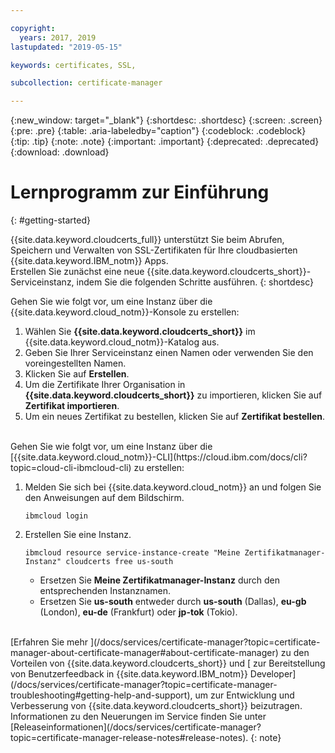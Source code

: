 ```yaml
---

copyright:
  years: 2017, 2019
lastupdated: "2019-05-15"

keywords: certificates, SSL,

subcollection: certificate-manager

---
```


{:new_window: target="_blank"}
{:shortdesc: .shortdesc}
{:screen: .screen}
{:pre: .pre}
{:table: .aria-labeledby="caption"}
{:codeblock: .codeblock}
{:tip: .tip}
{:note: .note}
{:important: .important}
{:deprecated: .deprecated}
{:download: .download}

# Lernprogramm zur Einführung
{: #getting-started}

{{site.data.keyword.cloudcerts_full}} unterstützt Sie beim Abrufen, Speichern und Verwalten von SSL-Zertifikaten für Ihre cloudbasierten {{site.data.keyword.IBM_notm}} Apps.  
Erstellen Sie zunächst eine neue {{site.data.keyword.cloudcerts_short}}-Serviceinstanz, indem Sie die folgenden Schritte ausführen.
{: shortdesc}

Gehen Sie wie folgt vor, um eine Instanz über die {{site.data.keyword.cloud_notm}}-Konsole zu erstellen:

1.	Wählen Sie **{{site.data.keyword.cloudcerts_short}}** im {{site.data.keyword.cloud_notm}}-Katalog aus.
2.	Geben Sie Ihrer Serviceinstanz einen Namen oder verwenden Sie den voreingestellten Namen.
3.	Klicken Sie auf **Erstellen**.
4.	Um die Zertifikate Ihrer Organisation in **{{site.data.keyword.cloudcerts_short}}** zu importieren, klicken Sie auf **Zertifikat importieren**.
5.	Um ein neues Zertifikat zu bestellen, klicken Sie auf **Zertifikat bestellen**.

<br/>
Gehen Sie wie folgt vor, um eine Instanz über die [{{site.data.keyword.cloud_notm}}-CLI](https://cloud.ibm.com/docs/cli?topic=cloud-cli-ibmcloud-cli) zu erstellen:

1. Melden Sie sich bei {{site.data.keyword.cloud_notm}} an und folgen Sie den Anweisungen auf dem Bildschirm.

   ```
   ibmcloud login
   ```

2. Erstellen Sie eine Instanz.

   ```
   ibmcloud resource service-instance-create "Meine Zertifikatmanager-Instanz" cloudcerts free us-south
   ```

   - Ersetzen Sie **Meine Zertifikatmanager-Instanz** durch den entsprechenden Instanznamen.
   - Ersetzen Sie **us-south** entweder durch **us-south** (Dallas), **eu-gb** (London), **eu-de** (Frankfurt) oder **jp-tok** (Tokio).

<br/>
[Erfahren Sie mehr ](/docs/services/certificate-manager?topic=certificate-manager-about-certificate-manager#about-certificate-manager) zu den Vorteilen von {{site.data.keyword.cloudcerts_short}} und [ zur Bereitstellung von Benutzerfeedback in {{site.data.keyword.IBM_notm}} Developer](/docs/services/certificate-manager?topic=certificate-manager-troubleshooting#getting-help-and-support), um zur Entwicklung und Verbesserung von {{site.data.keyword.cloudcerts_short}} beizutragen. Informationen zu den Neuerungen im Service finden Sie unter [Releaseinformationen](/docs/services/certificate-manager?topic=certificate-manager-release-notes#release-notes).
{: note}
